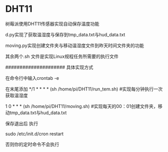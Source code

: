 # DHT11
树莓派使用DHT11传感器实现自动保存温度功能


d.py实现了获取温湿度与保存到tmp_data.txt与hud_data.txt

moving.py实现创建文件夹与移动温湿度文件到昨天时间文件夹的功能

其余两个.sh 文件是实现Linux规程任务所需要的执行文件


#####################
具体实现方式

在命令行中输入crontab -e

在末尾添加
*/1 * * * * (sh /home/pi/DHT11/run_tem.sh)      #实现每分钟执行一次获取温湿度

1 0 * * * (sh /home/pi/DHT11/moving.sh)         #实现每天的00：01创建文件夹，移动tmp_data.txt与hud_data.txt

保存退出后
执行

sudo /etc/init.d/cron restart  

否则你的定时命令不会执行
